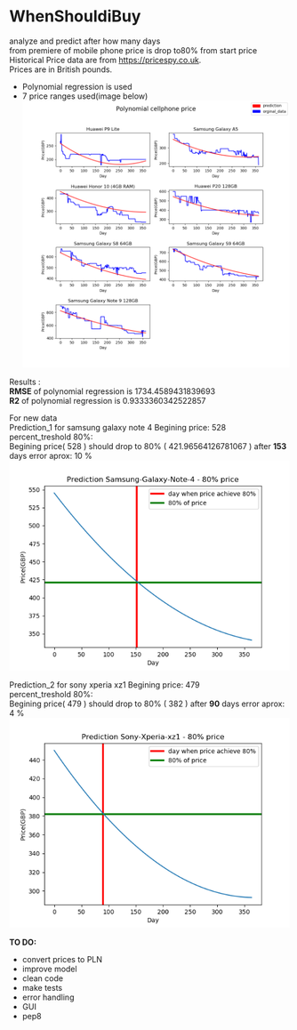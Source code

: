  # WhenShouldiBuy  
 analyze and predict after how many days  
 from premiere of mobile phone price is drop to80% from start price  
 Historical Price data are from https://pricespy.co.uk.  
 Prices are in British pounds.
 
 - Polynomial regression is used
 - 7 price ranges used(image below)
 ![alt text](charts.png "Title Text")
 
 
Results :<br />
 **RMSE** of polynomial regression is 1734.4589431839693 <br />
 **R2** of polynomial regression is 0.9333360342522857


For new data<br />
Prediction_1 for  samsung galaxy note 4
Begining price: 528<br />
percent_treshold 80%: <br />
Begining price( 528 )  should drop to 80% ( 421.96564126781067 )  after  **153** days
error aprox: 10 % 
 ![alt text](predict-Samsung-Galaxy-Note-4.png "Title Text")

Prediction_2 for  sony xperia xz1
Begining price: 479<br />
percent_treshold 80%: <br />
Begining price( 479 )  should drop to 80% ( 382 )  after  **90** days
error aprox: 4 % 
 ![alt text](predict-Sony-Xperia-xz1.png "Title Text")

**TO DO:**  
- convert prices to PLN
- improve model
- clean code  
- make tests  
- error handling
- GUI
- pep8